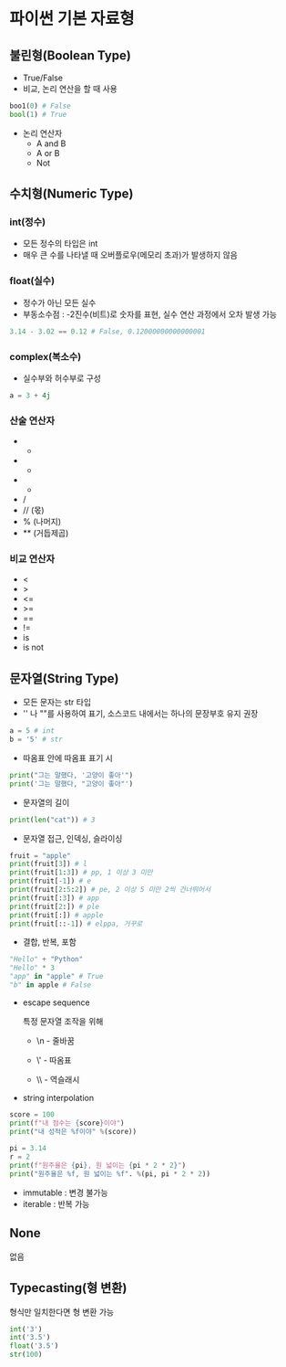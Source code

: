 # 파이썬 기본 자료형

## 불린형(Boolean Type)

- True/False
- 비교, 논리 연산을 할 때 사용

```python
boo1(0) # False
bool(1) # True
```

- 논리 연산자
  - A and B
  - A or B
  - Not

## 수치형(Numeric Type)

### int(정수)

- 모든 정수의 타입은 int
- 매우 큰 수를 나타낼 때 오버플로우(메모리 초과)가 발생하지 않음

### float(실수)

- 정수가 아닌 모든 실수
- 부동소수점 : -2진수(비트)로 숫자를 표현, 실수 연산 과정에서 오차 발생 가능

```python
3.14 - 3.02 == 0.12 # False, 0.12000000000000001
```

### complex(복소수)

- 실수부와 허수부로 구성

```python
a = 3 + 4j
```

### 산술 연산자

- +
- -
- *
- /
- // (몫)
- % (나머지)
- ** (거듭제곱)

### 비교 연산자

- <
- \>
- <=
- \>=
- ==
- !=
- is
- is not

## 문자열(String Type)

- 모든 문자는 str 타입
- '' 나 ""를 사용하여 표기, 소스코드 내에서는 하나의 문장부호 유지 권장

```python
a = 5 # int
b = '5' # str
```

- 따옴표 안에 따옴표 표기 시 

```python
print("그는 말했다, '고양이 좋아'")
print('그는 말했다, "고양이 좋아"')
```

- 문자열의 길이

```python
print(len("cat")) # 3
```

- 문자열 접근, 인덱싱, 슬라이싱

```python
fruit = "apple"
print(fruit[3]) # l
print(fruit[1:3]) # pp, 1 이상 3 미만
print(fruit[-1]) # e
print(fruit[2:5:2]) # pe, 2 이상 5 미만 2씩 건너뛰어서
print(fruit[:3]) # app
print(fruit[2:]) # ple
print(fruit[:]) # apple
print(fruit[::-1]) # elppa, 거꾸로
```

- 결합, 반복, 포함

```python
"Hello" + "Python"
"Hello" * 3
"app" in "apple" # True
"b" in apple # False
```

- escape sequence

  특정 문자열 조작을 위해

  - \n - 줄바꿈

  - \\' - 따옴표
  - \\\ - 역슬래시

- string interpolation

```python
score = 100
print(f"내 점수는 {score}이야")
print("내 성적은 %f이야" %(score))
      
pi = 3.14
r = 2
print(f"원주율은 {pi}, 원 넓이는 {pi * 2 * 2}")
print("원주율은 %f, 원 넓이는 %f". %(pi, pi * 2 * 2))

```

- immutable : 변경 불가능
- iterable : 반복 가능

## None

없음

## Typecasting(형 변환)

형식만 일치한다면 형 변환 가능

```python
int('3')
int('3.5')
float('3.5')
str(100)
```





